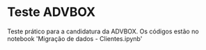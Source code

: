 # Teste ADVBOX
Teste prático para a candidatura da ADVBOX.
Os códigos estão no notebook 'Migração de dados - Clientes.ipynb'
